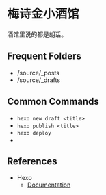 # 梅诗金小酒馆

酒馆里说的都是胡话。

## Frequent Folders

- /source/_posts
- /source/_drafts

## Common Commands

- `hexo new draft <title>`
- `hexo publish <title>`
- `hexo deploy`
- 

## References

- Hexo
    - [Documentation](https://hexo.io/docs/)